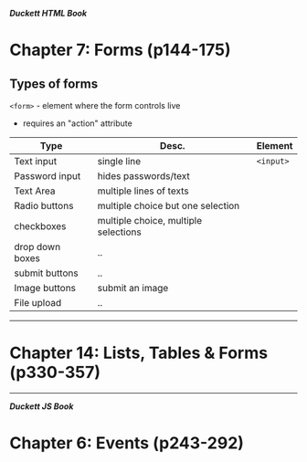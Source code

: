 ***Duckett HTML Book***  
# Chapter 7: Forms (p144-175)

## Types of forms  

`<form>` - element where the form controls live

- requires an "action" attribute

Type | Desc. | Element
---- | ---- | ----
Text input | single line | `<input>`
Password input | hides passwords/text | 
Text Area | multiple lines of texts  
Radio buttons | multiple choice but one selection  
checkboxes | multiple choice, multiple selections  
drop down boxes |  ..
submit buttons |  ..
Image buttons |  submit an image
File upload |  ..




---
# Chapter 14: Lists, Tables & Forms (p330-357)





---
***Duckett JS Book***
# Chapter 6: Events (p243-292)